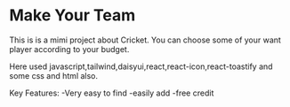 # Make Your Team

This is is a mimi project about Cricket. You can choose some of your want player according to your budget.

Here used javascript,tailwind,daisyui,react,react-icon,react-toastify and some css and html also.

Key Features: 
-Very easy to find
-easily add
-free credit

